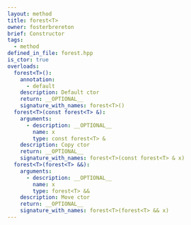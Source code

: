 ```yaml
---
layout: method
title: forest<T>
owner: fosterbrereton
brief: Constructor
tags:
  - method
defined_in_file: forest.hpp
is_ctor: true
overloads:
  forest<T>():
    annotation:
      - default
    description: Default ctor
    return: __OPTIONAL__
    signature_with_names: forest<T>()
  forest<T>(const forest<T> &):
    arguments:
      - description: __OPTIONAL__
        name: x
        type: const forest<T> &
    description: Copy ctor
    return: __OPTIONAL__
    signature_with_names: forest<T>(const forest<T> & x)
  forest<T>(forest<T> &&):
    arguments:
      - description: __OPTIONAL__
        name: x
        type: forest<T> &&
    description: Move ctor
    return: __OPTIONAL__
    signature_with_names: forest<T>(forest<T> && x)
---
```

